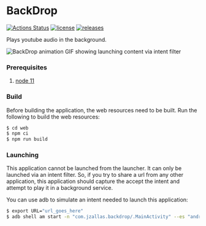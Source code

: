#  BackDrop
[![Actions Status](https://github.com/jzallas/BackDrop/workflows/android-release/badge.svg)](https://github.com/jzallas/BackDrop/actions)
[![license](https://img.shields.io/github/license/jzallas/BackDrop)](https://github.com/jzallas/BackDrop/blob/master/LICENSE)
[![releases](https://img.shields.io/github/v/release/jzallas/backdrop)](https://github.com/jzallas/BackDrop/releases)

Plays youtube audio in the background.

![BackDrop animation GIF showing launching content via intent filter](preview_animation.gif)


### Prerequisites
1. [node 11](https://nodejs.org/en/)


### Build
Before building the application, the web resources need to be built. Run the following to build the web resources:

```bash
$ cd web
$ npm ci
$ npm run build
```
### Launching
This application cannot be launched from the launcher. It can only be launched via an intent filter. So, if you try to share a url from any other application, this application should capture the accept the intent and attempt to play it in a background service.

You can use adb to simulate an intent needed to launch this application:

```bash
$ export URL="url_goes_here"
$ adb shell am start -n "com.jzallas.backdrop/.MainActivity" --es "android.intent.extra.TEXT" $URL
```
